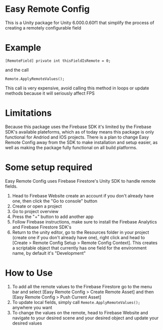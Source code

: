 <h1>Easy Remote Config</h1>

This is a Unity package for Unity 6.000.0.60f1 that simplify the process of creating a remotely configurable field

<h1>Example</h1>
<code>[RemoteField] private int thisFieldIsRemote = 0;</code>

and the call

<code>Remote.ApplyRemoteValues();</code>

This call is very expensive, avoid calling this method in loops or update methods because it will seriously affect FPS
<h1>Limitations</h1>

Because this package uses the Firebase SDK it's limited by the Firebase SDK's available plateforms, which as of today means this package is only functional for Andriod and IOS projects. There is a plan to change Easy Remote Config away from the SDK to make installation and setup easier, as well as making the package fully functional on all build platforms.

<h1>Some setup required</h1>

Easy Remote Config uses Firebase Firestore's Unity SDK to handle remote fields.

1. Head to <a herf="https://firebase.google.com/?gclsrc=aw.ds&gad_source=1&gad_campaignid=12301997661&gbraid=0AAAAADpUDOj_ufjvBJ4BPMcf1daxtZZCK&gclid=CjwKCAjwmNLHBhA4EiwA3ts3md-0uGaMMkA19Zr_s5rk3R_D4Pe3H-aoyLkaoCL42_n9uSJrcmkTTBoCvk8QAvD_BwE">Firebase Website</a> create an account if you don't already have one, then click the "Go to console" button
2. Create or open a project
3. Go to project overview
4. Press the "+" button to add another app
5. Follow Firebase instructions, make sure to install the Firebase Analytics and Firebase Firestore SDK's
6. Return to the unity editor, go to the Resources folder in your project (create one if you don't already have one), right click and head to [Create > Remote Config Setup > Remote Config Context]. This creates a scriptable object that currently has one field for the environment name, by default it's "Development"

<h1>How to Use</h1>

1. To add all the remote values to the Firebase Firestore go to the menu bar and select [Easy Remote Config > Create Remote Asset] and then [Easy Remote Config > Push Current Asset]
2. To update local fields, simply call ``Remote.ApplyRemoteValues();`` anywhere you want
3. To change the values on the remote, head to <a herf="https://firebase.google.com/?gclsrc=aw.ds&gad_source=1&gad_campaignid=12301997661&gbraid=0AAAAADpUDOj_ufjvBJ4BPMcf1daxtZZCK&gclid=CjwKCAjwmNLHBhA4EiwA3ts3md-0uGaMMkA19Zr_s5rk3R_D4Pe3H-aoyLkaoCL42_n9uSJrcmkTTBoCvk8QAvD_BwE">Firebase Website</a> and navigate to your desired scene and your desired object and update your desired values
